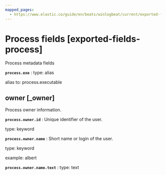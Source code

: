 ```yaml
---
mapped_pages:
  - https://www.elastic.co/guide/en/beats/winlogbeat/current/exported-fields-process.html
---
```


# Process fields [exported-fields-process]

Process metadata fields

**`process.exe`**
:   type: alias

alias to: process.executable



## owner [_owner]

Process owner information.

**`process.owner.id`**
:   Unique identifier of the user.

type: keyword


**`process.owner.name`**
:   Short name or login of the user.

type: keyword

example: albert


**`process.owner.name.text`**
:   type: text


